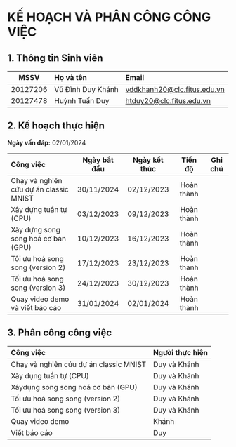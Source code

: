 # **KẾ HOẠCH VÀ PHÂN CÔNG CÔNG VIỆC**

## **1. Thông tin Sinh viên**
|MSSV  | Họ và tên | Email |
|:---------:|:--------------------|:-----------------------------|
|20127206   |Vũ Đình Duy Khánh    |vddkhanh20@clc.fitus.edu.vn   |
|20127478   |Huỳnh Tuấn Duy       |htduy20@clc.fitus.edu.vn      |

## **2. Kế hoạch thực hiện** 
**Ngày vấn đáp:** 02/01/2024

| Công việc | Ngày bắt đầu | Ngày kết thúc | Tiến độ | Ghi chú
|:------------------------------------------|:------------:|:------------:|:---------------------:|--------------------|
|Chạy và nghiên cứu dự án classic MNIST | 30/11/2024 | 02/12/2023 | Hoàn thành | | 
|Xây dựng tuần tự (CPU)| 03/12/2023 | 09/12/2023 | Hoàn thành | | 
|Xây dựng song song hoá cơ bản (GPU)| 10/12/2023 | 16/12/2023 | Hoàn thành | | 
|Tối ưu hoá song song (version 2)| 17/12/2023 | 23/12/2023 | Hoàn thành | | 
|Tối ưu hoá song song (version 3)| 24/12/2023 | 30/12/2023 | Hoàn thành | | 
|Quay video demo và viết báo cáo | 31/01/2024 | 02/01/2024 | Hoàn thành | | 

## **3. Phân công công việc**
|Công việc|Người thực hiện|
|:--------|:--------------|
|Chạy và nghiên cứu dự án classic MNIST| Duy và Khánh
|Xây dụng tuần tự (CPU)| Duy và Khánh
|Xâydụng song song hoá cơ bản (GPU)| Duy và Khánh
|Tối ưu hoá song song (version 2)| Duy và Khánh | 
|Tối ưu hoá song song (version 3)| Duy và Khánh | 
|Quay video demo| Khánh | 
|Viết báo cáo | Duy|